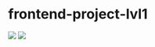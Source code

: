 # frontend-project-lvl1
<a href="https://codeclimate.com/github/codeclimate/codeclimate/maintainability"><img src="https://api.codeclimate.com/v1/badges/a99a88d28ad37a79dbf6/maintainability" /></a>
![](https://github.com/NahshonYermiyahu/frontend-project-lvl1/actions/.github/workflows/node.js.yml/badge.svg)
